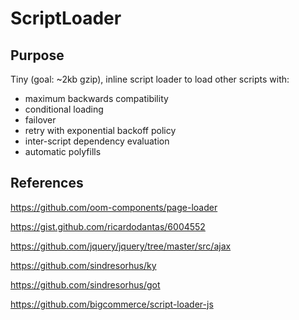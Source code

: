 # ScriptLoader
## Purpose
Tiny (goal: ~2kb gzip), inline script loader to load other scripts with:
- maximum backwards compatibility
- conditional loading
- failover
- retry with exponential backoff policy
- inter-script dependency evaluation
- automatic polyfills

## References
https://github.com/oom-components/page-loader

https://gist.github.com/ricardodantas/6004552

https://github.com/jquery/jquery/tree/master/src/ajax

https://github.com/sindresorhus/ky

https://github.com/sindresorhus/got

https://github.com/bigcommerce/script-loader-js
